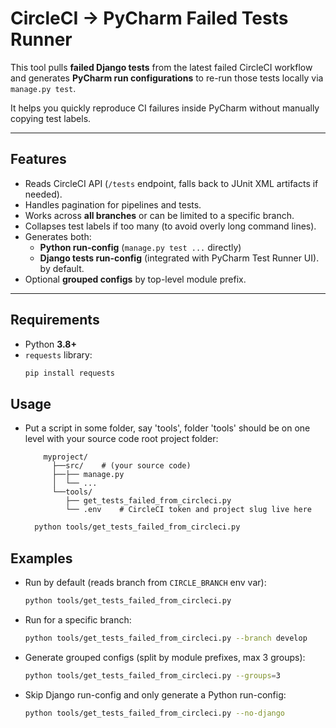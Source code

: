 # CircleCI → PyCharm Failed Tests Runner

This tool pulls **failed Django tests** from the latest failed CircleCI workflow  
and generates **PyCharm run configurations** to re-run those tests locally via `manage.py test`.

It helps you quickly reproduce CI failures inside PyCharm without manually copying test labels.

---

## Features

- Reads CircleCI API (`/tests` endpoint, falls back to JUnit XML artifacts if needed).
- Handles pagination for pipelines and tests.
- Works across **all branches** or can be limited to a specific branch.
- Collapses test labels if too many (to avoid overly long command lines).
- Generates both:
  - **Python run-config** (`manage.py test ...` directly)
  - **Django tests run-config** (integrated with PyCharm Test Runner UI). by default.
- Optional **grouped configs** by top-level module prefix.

---

## Requirements

- Python **3.8+**
- `requests` library:
  ```bash
  pip install requests

## Usage

- Put a script in some folder, say 'tools', folder 'tools' should be on one level with your source code root project folder:
  ```text
      myproject/
        ├──src/    # (your source code)
        ├──├── manage.py
        │  └── ...
        └──tools/
           ├── get_tests_failed_from_circleci.py
           └── .env    # CircleCI token and project slug live here
  ```
  ```bash
    python tools/get_tests_failed_from_circleci.py
  
## Examples
- Run by default (reads branch from `CIRCLE_BRANCH` env var):
    ```bash
    python tools/get_tests_failed_from_circleci.py
  
- Run for a specific branch:
    ```bash
    python tools/get_tests_failed_from_circleci.py --branch develop

- Generate grouped configs (split by module prefixes, max 3 groups):
    ```bash
    python tools/get_tests_failed_from_circleci.py --groups=3

- Skip Django run-config and only generate a Python run-config:
    ```bash
    python tools/get_tests_failed_from_circleci.py --no-django